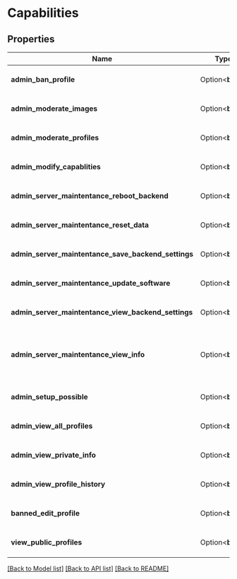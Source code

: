 # Capabilities

## Properties

Name | Type | Description | Notes
------------ | ------------- | ------------- | -------------
**admin_ban_profile** | Option<**bool**> |  | [optional][default to false]
**admin_moderate_images** | Option<**bool**> |  | [optional][default to false]
**admin_moderate_profiles** | Option<**bool**> |  | [optional][default to false]
**admin_modify_capablities** | Option<**bool**> |  | [optional][default to false]
**admin_server_maintentance_reboot_backend** | Option<**bool**> |  | [optional][default to false]
**admin_server_maintentance_reset_data** | Option<**bool**> |  | [optional][default to false]
**admin_server_maintentance_save_backend_settings** | Option<**bool**> |  | [optional][default to false]
**admin_server_maintentance_update_software** | Option<**bool**> |  | [optional][default to false]
**admin_server_maintentance_view_backend_settings** | Option<**bool**> |  | [optional][default to false]
**admin_server_maintentance_view_info** | Option<**bool**> | View server infrastructure related info like logs and software versions. | [optional][default to false]
**admin_setup_possible** | Option<**bool**> |  | [optional][default to false]
**admin_view_all_profiles** | Option<**bool**> | View public and private profiles. | [optional][default to false]
**admin_view_private_info** | Option<**bool**> |  | [optional][default to false]
**admin_view_profile_history** | Option<**bool**> |  | [optional][default to false]
**banned_edit_profile** | Option<**bool**> |  | [optional][default to false]
**view_public_profiles** | Option<**bool**> | View public profiles | [optional][default to false]

[[Back to Model list]](../README.md#documentation-for-models) [[Back to API list]](../README.md#documentation-for-api-endpoints) [[Back to README]](../README.md)


